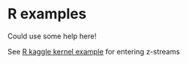 # R examples
Could use some help here! 

See [R kaggle kernel example](https://www.microprediction.com/r-1) for entering z-streams

